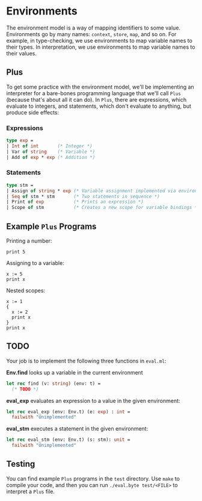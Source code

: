 # Environments

The environment model is a way of mapping identifiers to some value.
Environments go by many names: `context`, `store`, `map`, and so on.
For example, in type-checking, we use environments to map
variable names to their types. In interpretation, we use environments to
map variable names to their values.

## Plus

To get some practice with the environment model, we'll be implementing
an interpreter for a bare-bones programming language that we'll 
call `Plus` (because that's about all it can do). In `Plus`, there
are expressions, which evaluate to integers, and statements, which
don't evaluate to anything, but produce side effects:

### Expressions

```ocaml
type exp =
| Int of int       (* Integer *)
| Var of string    (* Variable *)
| Add of exp * exp (* Addition *)
```

### Statements

```ocaml
type stm =
| Assign of string * exp (* Variable assignment implemented via environment *)
| Seq of stm * stm       (* Two statements in sequence *)
| Print of exp           (* Prints an expression *)
| Scope of stm           (* Creates a new scope for variable bindings *)
```

## Example `Plus` Programs

Printing a number:

```
print 5
```

Assigning to a variable:

```
x := 5
print x
```

Nested scopes:

```
x := 1
{
  x := 2
  print x
}
print x
```

## TODO

Your job is to implement the following three functions in `eval.ml`:

**Env.find** looks up a variable in the current environment

```ocaml
let rec find (v: string) (env: t) =
  (* TODO *)
```

**eval_exp** evaluates an expression to a value in the given environment:

```ocaml
let rec eval_exp (env: Env.t) (e: exp) : int =
  failwith "Unimplemented"
```

**eval_stm** executes a statement in the given environment:

```ocaml
let rec eval_stm (env: Env.t) (s: stm): unit =
  failwith "Unimplemented"
```

## Testing

You can find example `Plus` programs in the `test` directory. Use `make`
to compile your code, and then you can run `./eval.byte test/<FILE>` to
interpret a `Plus` file.
